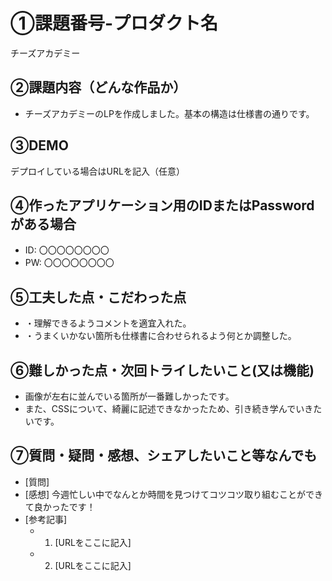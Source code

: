 # ①課題番号-プロダクト名

 チーズアカデミー

## ②課題内容（どんな作品か）

- チーズアカデミーのLPを作成しました。基本の構造は仕様書の通りです。

## ③DEMO

デプロイしている場合はURLを記入（任意）

## ④作ったアプリケーション用のIDまたはPasswordがある場合

- ID: 〇〇〇〇〇〇〇〇
- PW: 〇〇〇〇〇〇〇〇

## ⑤工夫した点・こだわった点

- ・理解できるようコメントを適宜入れた。
- ・うまくいかない箇所も仕様書に合わせられるよう何とか調整した。

## ⑥難しかった点・次回トライしたいこと(又は機能)

- 画像が左右に並んでいる箇所が一番難しかったです。
- また、CSSについて、綺麗に記述できなかったため、引き続き学んでいきたいです。

## ⑦質問・疑問・感想、シェアしたいこと等なんでも

- [質問]
- [感想]
  今週忙しい中でなんとか時間を見つけてコツコツ取り組むことができて良かったです！
- [参考記事]
  - 1. [URLをここに記入]
  - 2. [URLをここに記入]
